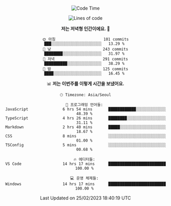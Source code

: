 <div align="center">

<br />

 <!--START_SECTION:waka-->
![Code Time](http://img.shields.io/badge/Code%20Time-307%20hrs%202%20mins-blue)

![Lines of code](https://img.shields.io/badge/%EC%A0%80%EB%8A%94%20%EC%97%AC%ED%83%9C%EA%B9%8C%EC%A7%80%20-1.3%20million%20%EC%A4%84%EC%9D%98%20%EC%BD%94%EB%93%9C%EB%A5%BC%20%EC%9E%91%EC%84%B1%ED%96%88%EC%96%B4%EC%9A%94.-blue)

**저는 저녁형 인간이에요. 🦉** 

```text
🌞 아침                     101 commits         ███░░░░░░░░░░░░░░░░░░░░░░   13.29 % 
🌆 낮　                     243 commits         ████████░░░░░░░░░░░░░░░░░   31.97 % 
🌃 저녁                     291 commits         ██████████░░░░░░░░░░░░░░░   38.29 % 
🌙 밤　                     125 commits         ████░░░░░░░░░░░░░░░░░░░░░   16.45 % 
```


📊 **저는 이번주를 이렇게 시간을 보냈어요.** 

```text
🕑︎ Timezone: Asia/Seoul

💬 프로그래밍 언어들: 
JavaScript               6 hrs 54 mins       ████████████░░░░░░░░░░░░░   48.39 % 
TypeScript               4 hrs 26 mins       ████████░░░░░░░░░░░░░░░░░   31.11 % 
Markdown                 2 hrs 40 mins       █████░░░░░░░░░░░░░░░░░░░░   18.67 % 
CSS                      8 mins              ░░░░░░░░░░░░░░░░░░░░░░░░░   01.00 % 
TSConfig                 5 mins              ░░░░░░░░░░░░░░░░░░░░░░░░░   00.68 % 

🔥 에디터들: 
VS Code                  14 hrs 17 mins      █████████████████████████   100.00 % 

💻 운영 체제들: 
Windows                  14 hrs 17 mins      █████████████████████████   100.00 % 
```


 Last Updated on 25/02/2023 18:40:19 UTC
<!--END_SECTION:waka-->

</div>
